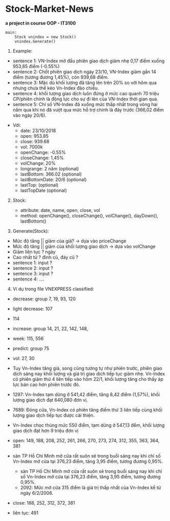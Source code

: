 # Stock-Market-News
**a project in course OOP - IT3100** 

``` 
main:
	Stock vnindex = new Stock()
	vnindex.Generate()
```

1. Example:
 - sentence 1: VN-Index mở đầu phiên giao dịch giảm nhẹ 0,17 điểm xuống 953,85 điểm (-0.55%)
 - sentence 2: Chốt phiên giao dịch ngày 23/10, VN-Index giảm gần 14 điểm (tương đương 1,45%), còn 939,68 điểm.
 - sentence 3: Mặc dù khối lượng đã tăng lên trên 20% so với hôm qua nhưng chưa thể kéo Vn-Index đảo chiều.
 - sentence 4: khối lượng giao dịch luôn đứng ở mức cao quanh 70 triệu CP/phiên chính là động lực cho sự đi lên của VN-Index thời gian qua.
 - sentence 5: Chỉ số VN-Index đã xuống mức thấp nhất trong vòng hai năm qua khi nó đã vượt qua mức hỗ trợ chính là đáy trước (366,02 điểm vào ngày 20/6).
	
* Với:
	- date: 23/10/2018
	- open: 953.85
	- close: 939.68
	- vol: 7000k
	- openChange: -0.55%
	- closeChange: 1,45%
	- volChange: 20%
	- longrange: 2 năm	(optional)
	- lastBottom: 366.02	(optional)
	- lastBottomDate: 20/6 (optional)
	- lastTop:	(optional)
	- lastTopDate (optional)
2. Stock:
	- attribute:	date, name, open, close, vol
	- method: openChange(), closeChange(), volChange(), dayDown(), lastBottom()

3. Generate(Stock):
- Mức độ tăng || giảm của giá? -> dựa vào priceChange
- Mức độ tăng || giảm của khối lượng giao dịch -> dựa vào volChange
- Giảm liên tục ? ngày
- Cao nhất từ ? đỉnh cũ, đáy cũ ?
- sentence 1: input ?
- sentence 2: input ?
- sentence 3: input ?
- sentence 4: ....
	
	
4. Ví dụ trong file VNEXPRESS classified:
- decrease: group 7, 19, 93, 120
- light decrease: 107
- 114
- increase: group 14, 21, 22, 142, 148,
- week: 115, 556
- predict: group 75
- vol: 27, 30
- Tuy Vn-Index tăng giá, song cũng tương tự như phiên trước, phiên giao dịch sáng nay khối lượng và giá trị giao dịch tiếp tục giảm nhẹ. Vn-Index có phiên giảm thứ 4 liên tiếp vào hôm 22/1, khối lượng tăng cho thấy áp lực bán cao hơn phiên trước đó.
- 1297: Vn-Index tạm dừng ở 541,42 điểm, tăng 8,42 điểm (1,57%), khối lượng giao dịch đạt 640,080 đơn vị.
- 7689: Đóng cửa, Vn-Index có phiên tăng điểm thứ 3 liên tiếp cùng khối lượng giao dịch tiếp tục được cải thiện.
- Vn-Index chọc thủng mức 550 điểm, tạm dừng ở 547,13 đểm, khối lượng giao dịch đạt hơn 9 triệu đơn vị

- open: 149, 188, 208, 252, 261, 266, 270, 273, 274, 312, 355, 363, 364, 381
 - sàn TP Hồ Chí Minh mở cửa rất suôn sẻ trong buổi sáng nay khi chỉ số Vn-Index mở cửa tại 376,23 điểm, tăng 3,95 điểm, tương đương 0,95%.
	- sàn TP Hồ Chí Minh mở cửa rất suôn sẻ trong buổi sáng nay khi chỉ số Vn-Index mở cửa tại 376,23 điểm, tăng 3,95 điểm, tương đương 0,95%.
	- 2092: Mức mở cửa 315 điểm là giá trị thấp nhất của Vn-Index kể từ ngày 6/2/2006.
- close: 188, 252, 312, 372, 381

- liên tục: 491


